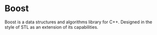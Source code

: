 # Boost 
Boost is a data structures and algorithms library for C++. Designed in the style of STL as an extension of its capabilities.